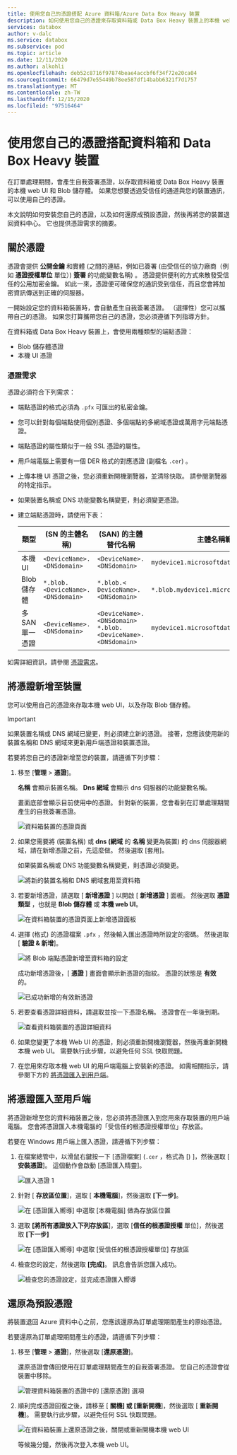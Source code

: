```yaml
---
title: 使用您自己的憑證搭配 Azure 資料箱/Azure Data Box Heavy 裝置
description: 如何使用您自己的憑證來存取資料箱或 Data Box Heavy 裝置上的本機 web UI 和 Blog 儲存體。
services: databox
author: v-dalc
ms.service: databox
ms.subservice: pod
ms.topic: article
ms.date: 12/11/2020
ms.author: alkohli
ms.openlocfilehash: deb52c8716f97874beae4accbf6f34f72e20ca04
ms.sourcegitcommit: 66479d7e55449b78ee587df14babb6321f7d1757
ms.translationtype: MT
ms.contentlocale: zh-TW
ms.lasthandoff: 12/15/2020
ms.locfileid: "97516464"
---
```

# <a name="use-your-own-certificates-with-data-box-and-data-box-heavy-devices"></a>使用您自己的憑證搭配資料箱和 Data Box Heavy 裝置

在訂單處理期間，會產生自我簽署憑證，以存取資料箱或 Data Box Heavy 裝置的本機 web UI 和 Blob 儲存體。 如果您想要透過受信任的通道與您的裝置通訊，可以使用自己的憑證。

本文說明如何安裝您自己的憑證，以及如何還原成預設憑證，然後再將您的裝置退回資料中心。 它也提供憑證需求的摘要。

## <a name="about-certificates"></a>關於憑證

憑證會提供 **公開金鑰** 和實體 (之間的連結，例如已簽署 (由受信任的協力廠商（例如 **憑證授權單位** 單位）) **簽署** 的功能變數名稱) 。  憑證提供便利的方式來散發受信任的公用加密金鑰。 如此一來，憑證便可確保您的通訊受到信任，而且您會將加密資訊傳送到正確的伺服器。

一開始設定您的資料箱裝置時，會自動產生自我簽署憑證。 （選擇性）您可以攜帶自己的憑證。 如果您打算攜帶您自己的憑證，您必須遵循下列指導方針。

在資料箱或 Data Box Heavy 裝置上，會使用兩種類型的端點憑證：

- Blob 儲存體憑證
- 本機 UI 憑證

### <a name="certificate-requirements"></a>憑證需求

憑證必須符合下列需求：

- 端點憑證的格式必須為 `.pfx` 可匯出的私密金鑰。
- 您可以針對每個端點使用個別憑證、多個端點的多網域憑證或萬用字元端點憑證。
- 端點憑證的屬性類似于一般 SSL 憑證的屬性。
- 用戶端電腦上需要有一個 DER 格式的對應憑證 (副檔名 `.cer`) 。
- 上傳本機 UI 憑證之後，您必須重新開機瀏覽器，並清除快取。 請參閱瀏覽器的特定指示。
- 如果裝置名稱或 DNS 功能變數名稱變更，則必須變更憑證。
- 建立端點憑證時，請使用下表：

  |類型 | (SN 的主體名稱)   | (SAN) 的主體替代名稱  |主體名稱範例 |
  |---------|---------|---------|---------|
  |本機 UI| `<DeviceName>.<DNSdomain>`|`<DeviceName>.<DNSdomain>`| `mydevice1.microsoftdatabox.com` |
  |Blob 儲存體|`*.blob.<DeviceName>.<DNSdomain>`|`*.blob.< DeviceName>.<DNSdomain>`|`*.blob.mydevice1.microsoftdatabox.com` |
  |多 SAN 單一憑證|`<DeviceName>.<DNSdomain>`|`<DeviceName>.<DNSdomain>`<br>`*.blob.<DeviceName>.<DNSdomain>`|`mydevice1.microsoftdatabox.com` |

如需詳細資訊，請參閱 [憑證需求](../../articles/databox-online/azure-stack-edge-j-series-certificate-requirements.md)。

## <a name="add-certificates-to-device"></a>將憑證新增至裝置

您可以使用自己的憑證來存取本機 web UI，以及存取 Blob 儲存體。

> [!IMPORTANT]
> 如果裝置名稱或 DNS 網域已變更，則必須建立新的憑證。 接著，您應該使用新的裝置名稱和 DNS 網域來更新用戶端憑證和裝置憑證。

若要將您自己的憑證新增至您的裝置，請遵循下列步驟：

1. 移至 [**管理**  >  **憑證**]。

   **名稱** 會顯示裝置名稱。 **Dns 網域** 會顯示 dns 伺服器的功能變數名稱。

   畫面底部會顯示目前使用中的憑證。 針對新的裝置，您會看到在訂單處理期間產生的自我簽署憑證。

   ![資料箱裝置的憑證頁面](media/data-box-bring-your-own-certificates/certificates-manage-certs.png)

2. 如果您需要將 (裝置名稱) 或 **dns (網域** 的 **名稱** 變更為裝置) 的 dns 伺服器網域，請在新增憑證之前，先這麼做。 然後選取 [套用]。

   如果裝置名稱或 DNS 功能變數名稱變更，則憑證必須變更。

   ![將新的裝置名稱和 DNS 網域套用至資料箱](media/data-box-bring-your-own-certificates/certificates-device-name-dns.png)

3. 若要新增憑證，請選取 [ **新增憑證** ] 以開啟 [ **新增憑證** ] 面板。 然後選取 **憑證類型** ，也就是 **Blob 儲存體** 或 **本機 web UI**。

   ![在資料箱裝置的憑證頁面上新增憑證面板](media/data-box-bring-your-own-certificates/certificates-add-certificate-cert-type.png)

4. 選擇 (格式) 的憑證檔案 `.pfx` ，然後輸入匯出憑證時所設定的密碼。 然後選取 [ **驗證 & 新增**]。

   ![將 Blob 端點憑證新增至資料箱的設定](media/data-box-bring-your-own-certificates/certificates-add-blob-cert.png)

   成功新增憑證後，[ **憑證** ] 畫面會顯示新憑證的指紋。 憑證的狀態是 **有效** 的。

   ![已成功新增的有效新憑證](media/data-box-bring-your-own-certificates/certificates-view-new-certificate.png)

5. 若要查看憑證詳細資料，請選取並按一下憑證名稱。 憑證會在一年後到期。

   ![查看資料箱裝置的憑證詳細資料](media/data-box-bring-your-own-certificates/certificates-cert-details.png)

   <!--If you changed the local web UI certificate, you'll see the following error. This error will go away when you install the new certificate on the client computer.

   ![Error after a new Local web UI certificate is added to a Data Box device](media/data-box-bring-your-own-certificates/certificates-unable-to-communicate-error.png) TEST. RESTORE IF ERROR IS REPRODUCED.-->

6. 如果您變更了本機 Web UI 的憑證，則必須重新開機瀏覽器，然後再重新開機本機 web UI。 需要執行此步驟，以避免任何 SSL 快取問題。

  <!-- TESTING THIS - The communication error should be gone from the **Certificates** screen.-->

7. 在您用來存取本機 web UI 的用戶端電腦上安裝新的憑證。 如需相關指示，請參閱下方的 [將憑證匯入到用戶端](#import-certificates-to-client)。


## <a name="import-certificates-to-client"></a>將憑證匯入至用戶端

將憑證新增至您的資料箱裝置之後，您必須將憑證匯入到您用來存取裝置的用戶端電腦。 您會將憑證匯入本機電腦的「受信任的根憑證授權單位」存放區。

若要在 Windows 用戶端上匯入憑證，請遵循下列步驟：

1. 在檔案總管中，以滑鼠右鍵按一下 [憑證檔案] (`.cer` ，格式為 [) ]，然後選取 [ **安裝憑證**]。 這個動作會啟動 [憑證匯入精靈]。

    ![匯入憑證 1](media/data-box-bring-your-own-certificates/import-cert-01.png)

2. 針對 [ **存放區位置**]，選取 [ **本機電腦**]，然後選取 **[下一步]**。

    ![在 [憑證匯入嚮導] 中選取 [本機電腦] 做為存放區位置](media/data-box-bring-your-own-certificates/import-cert-02.png)

3. 選取 **[將所有憑證放入下列存放區**]，選取 [**信任的根憑證授權** 單位]，然後選取 **[下一步]**

   ![在 [憑證匯入嚮導] 中選取 [受信任的根憑證授權單位] 存放區](media/data-box-bring-your-own-certificates/import-cert-03.png)

4. 檢查您的設定，然後選取 **[完成]**。 訊息會告訴您匯入成功。

   ![檢查您的憑證設定，並完成憑證匯入嚮導](media/data-box-bring-your-own-certificates/import-cert-04.png)

## <a name="revert-to-default-certificates"></a>還原為預設憑證

將裝置退回 Azure 資料中心之前，您應該還原為訂單處理期間產生的原始憑證。

若要還原為訂單處理期間產生的憑證，請遵循下列步驟：

1. 移至 [**管理**  >  **憑證**]，然後選取 [**還原憑證**]。

   還原憑證會傳回使用在訂單處理期間產生的自我簽署憑證。 您自己的憑證會從裝置中移除。

   ![管理資料箱裝置的憑證中的 [還原憑證] 選項](media/data-box-bring-your-own-certificates/certificates-revert-certificates.png)

2. 順利完成憑證回復之後，請移至 [ **關機] 或 [重新開機**]，然後選取 [ **重新開機**]。 需要執行此步驟，以避免任何 SSL 快取問題。

   ![在資料箱裝置上還原憑證之後，關閉或重新開機本機 web UI](media/data-box-bring-your-own-certificates/certificates-restart-ui.png)

   等候幾分鐘，然後再次登入本機 web UI。
